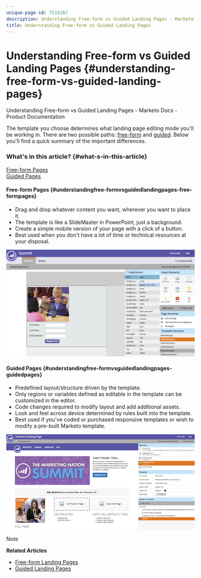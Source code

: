 ```yaml
---
unique-page-id: 7515207
description: Understanding Free-form vs Guided Landing Pages - Marketo Docs - Product Documentation
title: Understanding Free-form vs Guided Landing Pages
---
```


# Understanding Free-form vs Guided Landing Pages {#understanding-free-form-vs-guided-landing-pages}

Understanding Free-form vs Guided Landing Pages - Marketo Docs - Product Documentation

The template you choose determines what landing page editing mode you'll be working in. There are two possible paths: [free-form](../../../../../welcome-to-marketo-docs/product-docs/demand-generation/landing-pages/free-form-landing-pages.md) and [guided](../../../../../welcome-to-marketo-docs/product-docs/demand-generation/landing-pages/guided-landing-pages.md). Below you'll find a quick summary of the important differences.

### What's in this article? {#what-s-in-this-article}

[Free-form Pages](#understandingfree-formvsguidedlandingpages-free-formpages)  
[Guided Pages](#understandingfree-formvsguidedlandingpages-guidedpages)

#### Free-form Pages {#understandingfree-formvsguidedlandingpages-free-formpages}

* Drag and drop whatever content you want, wherever you want to place it.
* The template is like a SlideMaster in PowerPoint, just a background.
* Create a simple mobile version of your page with a click of a button.
* Best used when you don't have a lot of time or technical resources at your disposal.

![](assets/image2015-5-20-17-3a50-3a53.png)

#### Guided Pages {#understandingfree-formvsguidedlandingpages-guidedpages}

* Predefined layout/structure driven by the template.
* Only regions or variables defined as editable in the template can be customized in the editor. 
* Code changes required to modify layout and add additional assets.
* Look and feel across device determined by rules built into the template. 
* Best used if you've coded or purchased responsive templates or wish to modify a pre-built Marketo template.

![](assets/two-1.png)

>[!NOTE]
>
>**Related Articles**
>
>* [Free-form Landing Pages](http://docs.marketo.com/display/public/DOCS/Free-Form+Landing+Pages)
>* [Guided Landing Pages](http://docs.marketo.com/display/DOCS/Guided+Landing+Pages)
>

